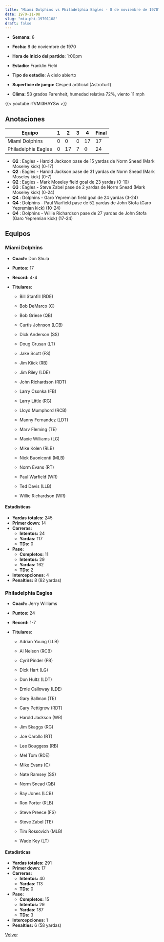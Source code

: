 ```yaml
---
title: "Miami Dolphins vs Philadelphia Eagles - 8 de noviembre de 1970"
date: 1970-11-08
slug: "mia-phi-19701108"
draft: false
---
```


* **Semana:** 8
* **Fecha:** 8 de noviembre de 1970

* **Hora de Inicio del partido:** 1:00pm
* **Estadio:** Franklin Field
* **Tipo de estadio:** A cielo abierto
* **Superficie de juego:** Césped artificial (AstroTurf)
* **Clima:** 53 grados Farenheit, humedad relativa 72%, viento 11 mph


{{< youtube rfVMI3HAYSw >}}


## Anotaciones
| Equipo | 1 | 2 | 3 | 4 | Final |
|--------|---|---|---|---|-------|
| Miami Dolphins  | 0 | 0 | 0 | 17  | 17 |
| Philadelphia Eagles  | 0 | 17 | 7 | 0  | 24 |
* **Q2** : Eagles - Harold Jackson pase de 15 yardas de Norm Snead (Mark Moseley kick) (0-17)
* **Q2** : Eagles - Harold Jackson pase de 31 yardas de Norm Snead (Mark Moseley kick) (0-7)
* **Q2** : Eagles - Mark Moseley field goal de 23 yardas (0-10)
* **Q3** : Eagles - Steve Zabel pase de 2 yardas de Norm Snead (Mark Moseley kick) (0-24)
* **Q4** : Dolphins - Garo Yepremian field goal de 24 yardas (3-24)
* **Q4** : Dolphins - Paul Warfield pase de 52 yardas de John Stofa (Garo Yepremian kick) (10-24)
* **Q4** : Dolphins - Willie Richardson pase de 27 yardas de John Stofa (Garo Yepremian kick) (17-24)


## Equipos


### Miami Dolphins
* **Coach:** Don Shula
* **Puntos:** 17
* **Record:** 4-4
* **Titulares:** 

  * Bill Stanfill (RDE) 

  * Bob DeMarco (C) 

  * Bob Griese (QB) 

  * Curtis Johnson (LCB) 

  * Dick Anderson (SS) 

  * Doug Crusan (LT) 

  * Jake Scott (FS) 

  * Jim Kiick (RB) 

  * Jim Riley (LDE) 

  * John Richardson (RDT) 

  * Larry Csonka (FB) 

  * Larry Little (RG) 

  * Lloyd Mumphord (RCB) 

  * Manny Fernandez (LDT) 

  * Marv Fleming (TE) 

  * Maxie Williams (LG) 

  * Mike Kolen (RLB) 

  * Nick Buoniconti (MLB) 

  * Norm Evans (RT) 

  * Paul Warfield (WR) 

  * Ted Davis (LLB) 

  * Willie Richardson (WR) 

#### Estadísticas
* **Yardas totales:** 245
* **Primer down:** 14
* **Carreras:**
  * **Intentos:** 24
  * **Yardas:** 117
  * **TDs:** 0
* **Pase:**
  * **Completos:** 11
  * **Intentos:** 29
  * **Yardas:** 162
  * **TDs:** 2
* **Intercepciones:** 4
* **Penalties:** 8 (62 yardas)

### Philadelphia Eagles
* **Coach:** Jerry Williams
* **Puntos:** 24
* **Record:** 1-7
* **Titulares:** 

  * Adrian Young (LLB) 

  * Al Nelson (RCB) 

  * Cyril Pinder (FB) 

  * Dick Hart (LG) 

  * Don Hultz (LDT) 

  * Ernie Calloway (LDE) 

  * Gary Ballman (TE) 

  * Gary Pettigrew (RDT) 

  * Harold Jackson (WR) 

  * Jim Skaggs (RG) 

  * Joe Carollo (RT) 

  * Lee Bouggess (RB) 

  * Mel Tom (RDE) 

  * Mike Evans (C) 

  * Nate Ramsey (SS) 

  * Norm Snead (QB) 

  * Ray Jones (LCB) 

  * Ron Porter (RLB) 

  * Steve Preece (FS) 

  * Steve Zabel (TE) 

  * Tim Rossovich (MLB) 

  * Wade Key (LT) 

#### Estadísticas
* **Yardas totales:** 291
* **Primer down:** 17
* **Carreras:**
  * **Intentos:** 40
  * **Yardas:** 113
  * **TDs:** 0
* **Pase:**
  * **Completos:** 15
  * **Intentos:** 29
  * **Yardas:** 187
  * **TDs:** 3
* **Intercepciones:** 1
* **Penalties:** 6 (58 yardas)


[Volver](/historia/1970)
